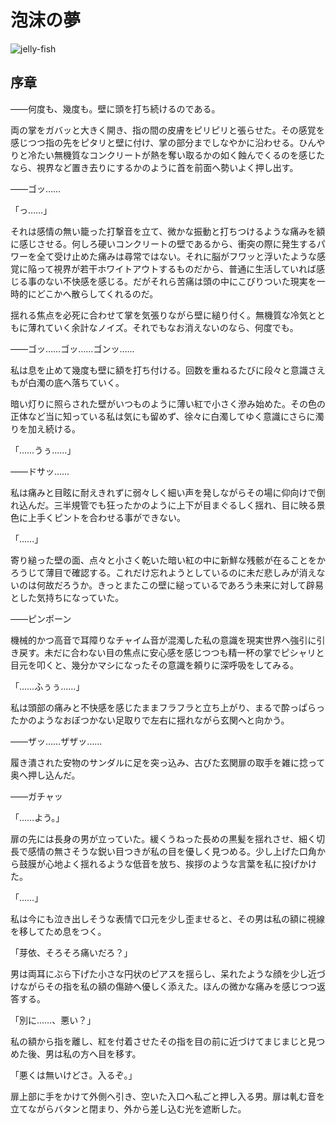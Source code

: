 # 泡沫の夢

![jelly-fish](/images/6.jpg)

## 序章

――何度も、幾度も。壁に頭を打ち続けるのである。

両の掌をガバッと大きく開き、指の間の皮膚をピリピリと張らせた。その感覚を感じつつ指の先をピタリと壁に付け、掌の部分までしなやかに沿わせる。ひんやりと冷たい無機質なコンクリートが熱を奪い取るかの如く蝕んでくるのを感じたなら、視界など置き去りにするかのように首を前面へ勢いよく押し出す。

――ゴッ……

「っ……」

それは感情の無い籠った打撃音を立て、微かな振動と打ちつけるような痛みを額に感じさせる。何しろ硬いコンクリートの壁であるから、衝突の際に発生するパワーを全て受け止めた痛みは尋常ではない。それに脳がフワッと浮いたような感覚に陥って視界が若干ホワイトアウトするものだから、普通に生活していれば感じる事のない不快感を感じる。だがそれら苦痛は頭の中にこびりついた現実を一時的にどこかへ散らしてくれるのだ。

揺れる焦点を必死に合わせて掌を気張りながら壁に縋り付く。無機質な冷気とともに薄れていく余計なノイズ。それでもなお消えないのなら、何度でも。

――ゴッ……ゴッ……ゴンッ……

私は息を止めて幾度も壁に額を打ち付ける。回数を重ねるたびに段々と意識さえもが白濁の底へ落ちていく。

暗い灯りに照らされた壁がいつものように薄い紅で小さく滲み始めた。その色の正体など当に知っている私は気にも留めず、徐々に白濁してゆく意識にさらに濁りを加え続ける。

「……うぅ……」

――ドサッ……

私は痛みと目眩に耐えきれずに弱々しく細い声を発しながらその場に仰向けで倒れ込んだ。三半規管でも狂ったかのように上下が目まぐるしく揺れ、目に映る景色に上手くピントを合わせる事ができない。

「……」

寄り縋った壁の面、点々と小さく乾いた暗い紅の中に新鮮な残骸が在ることをかろうじて薄目で確認する。これだけ忘れようとしているのに未だ悲しみが消えないのは何故だろうか。きっとまたこの壁に縋っているであろう未来に対して辟易とした気持ちになっていた。

――ピンポーン

機械的かつ高音で耳障りなチャイム音が混濁した私の意識を現実世界へ強引に引き戻す。未だに合わない目の焦点に安心感を感じつつも精一杯の掌でピシャリと目元を叩くと、幾分かマシになったその意識を頼りに深呼吸をしてみる。

「……ふぅぅ……」

私は頭部の痛みと不快感を感じたままフラフラと立ち上がり、まるで酔っぱらったかのようなおぼつかない足取りで左右に揺れながら玄関へと向かう。

――ザッ……ザザッ……

履き潰された安物のサンダルに足を突っ込み、古びた玄関扉の取手を雑に捻って奥へ押し込んだ。

――ガチャッ

「……よう。」

扉の先には長身の男が立っていた。緩くうねった長めの黒髪を揺れさせ、細く切長で感情の無さそうな鋭い目つきが私の目を優しく見つめる。少し上げた口角から鼓膜が心地よく揺れるような低音を放ち、挨拶のような言葉を私に投げかけた。

「……」

私は今にも泣き出しそうな表情で口元を少し歪ませると、その男は私の額に視線を移してため息をつく。

「芽依、そろそろ痛いだろ？」

男は両耳にぶら下げた小さな円状のピアスを揺らし、呆れたような顔を少し近づけながらその指を私の額の傷跡へ優しく添えた。ほんの微かな痛みを感じつつ返答する。

「別に……、悪い？」

私の額から指を離し、紅を付着させたその指を目の前に近づけてまじまじと見つめた後、男は私の方へ目を移す。

「悪くは無いけどさ。入るぞ。」

扉上部に手をかけて外側へ引き、空いた入口へ私ごと押し入る男。扉は軋む音を立てながらバタンと閉まり、外から差し込む光を遮断した。
